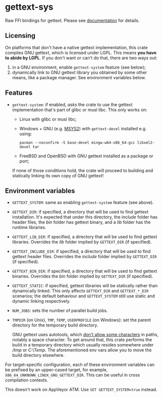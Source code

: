 # gettext-sys

Raw FFI bindings for gettext. Please see
[documentation](https://docs.rs/gettext-sys) for details.

## Licensing

On platforms that don't have a native gettext implementation, this crate
compiles GNU gettext, which is licensed under LGPL. This means **you have to
abide by LGPL**. If you don't want or can't do that, there are two ways out:

1. in a GNU environment, enable `gettext-system` feature (see below);
2. dynamically link to GNU gettext library you obtained by some other means,
   like a package manager. See environment variables below.

## Features

- `gettext-system`: if enabled, _asks_ the crate to use the gettext
    implementation that's part of glibc or musl libc. This only works on:

    * Linux with glibc or musl libc;
    * Windows + GNU (e.g. [MSYS2](https://www.msys2.org/)) with
        `gettext-devel` installed e.g. using:

        ```
        pacman --noconfirm -S base-devel mingw-w64-x86_64-gcc libxml2-devel tar
        ```
    * FreeBSD and OpenBSD with GNU gettext installed as a package or port;

    If none of those conditions hold, the crate will proceed to building and
    statically linking its own copy of GNU gettext!

## Environment variables

- `GETTEXT_SYSTEM`: same as enabling `gettext-system` feature (see above).

- `GETTEXT_DIR`: if specified, a directory that will be used to find gettext
    installation. It's expected that under this directory, the _include_ folder
    has header files, the _bin_ folder has gettext binary, and a _lib_ folder
    has the runtime libraries.

- `GETTEXT_LIB_DIR`: if specified, a directory that will be used to find gettext
    libraries. Overrides the _lib_ folder implied by `GETTEXT_DIR` (if specified).

- `GETTEXT_INCLUDE_DIR`: if specified, a directory that will be used to find
    gettext header files. Overrides the _include_ folder implied by
    `GETTEXT_DIR` (if specified).

- `GETTEXT_BIN_DIR`: if specified, a directory that will be used to find gettext
    binaries. Overrides the _bin_ folder implied by `GETTEXT_DIR` (if specified).

- `GETTEXT_STATIC`: if specified, gettext libraries will be statically rather
    than dynamically linked. This only affects `GETTEXT_DIR` and `GETTEXT_*_DIR`
    scenarios; the default behaviour and `GETTEXT_SYSTEM` still use static and
    dynamic linking respectively.

- `NUM_JOBS`: sets the number of parallel build jobs.

- `TMPDIR` (on Unix), `TMP`, `TEMP`, `USERPROFILE` (on Windows): set the
    parent directory for the temporary build directory.

    GNU gettext uses autotools, which [don't allow some characters][chars] in
    paths, notably a space character. To get around that, this crate performs
    the build in a temporary directory which usually resides somewhere under
    _/tmp_ or _C:\\Temp_. The aforementioned env vars allow you to move the
    build directory elsewhere.

    [chars]: https://www.gnu.org/software/autoconf/manual/autoconf-2.60/autoconf.html#Special-Chars-in-Variables

For target-specific configuration, each of these environment variables can be
prefixed by an upper-cased target, for example,
`X86_64_UNKNOWN_LINUX_GNU_GETTEXT_DIR`. This can be useful in cross compilation
contexts.

This doesn't work on AppVeyor ATM. Use `SET GETTEXT_SYSTEM=true` instead.
